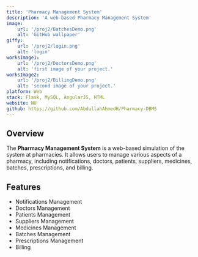 ```yaml
---
title: 'Pharmacy Management System'
description: 'A web-based Pharmacy Management System'
image:
    url: '/proj2/BatchesDemo.png'
    alt: 'GitHub wallpaper'
giffy:
    url: '/proj2/login.png'
    alt: 'login'
worksImage1:
    url: '/proj2/DoctorsDemo.png'
    alt: 'first image of your project.'
worksImage2:
    url: '/proj2/BillingDemo.png'
    alt: 'second image of your project.'
platform: Web
stack: Flask, MySQL, AngularJS, HTML
website: NU
github: https://github.com/AbdullahAhmedH/Pharmacy-DBMS
---
```

## Overview

The **Pharmacy Management System** is a web-based simulation of the system at pharmacies. It allows users to manage
various aspects of a pharmacy, including notifications, doctors, patients, suppliers, medicines, batches, prescriptions,
and billing.

## Features

- Notifications Management
- Doctors Management
- Patients Management 
- Suppliers Management
- Medicines Management 
- Batches Management 
- Prescriptions Management 
- Billing 
